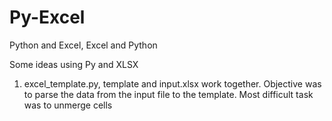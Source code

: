 # Py-Excel
Python and Excel, Excel and Python

Some ideas using Py and XLSX

1) excel_template.py, template and input.xlsx work together. Objective was to parse the data from the input file to the template. Most difficult task was to unmerge cells
